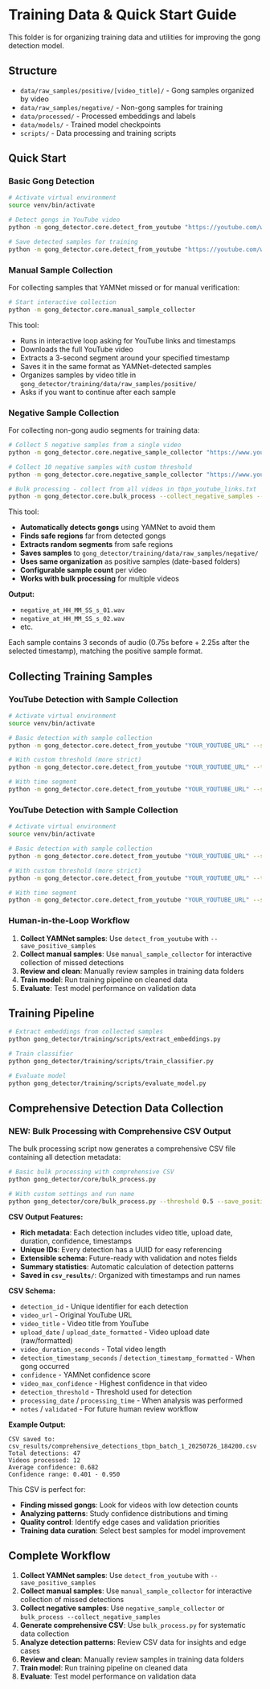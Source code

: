 # Training Data & Quick Start Guide

This folder is for organizing training data and utilities for improving the gong detection model.

## Structure

- `data/raw_samples/positive/[video_title]/` - Gong samples organized by video
- `data/raw_samples/negative/` - Non-gong samples for training
- `data/processed/` - Processed embeddings and labels
- `data/models/` - Trained model checkpoints
- `scripts/` - Data processing and training scripts

## Quick Start

### Basic Gong Detection

```bash
# Activate virtual environment
source venv/bin/activate

# Detect gongs in YouTube video
python -m gong_detector.core.detect_from_youtube "https://youtube.com/watch?v=VIDEO_ID"

# Save detected samples for training
python -m gong_detector.core.detect_from_youtube "https://youtube.com/watch?v=VIDEO_ID" --save_positive_samples
```

### Manual Sample Collection

For collecting samples that YAMNet missed or for manual verification:

```bash
# Start interactive collection
python -m gong_detector.core.manual_sample_collector
```

This tool:
- Runs in interactive loop asking for YouTube links and timestamps
- Downloads the full YouTube video
- Extracts a 3-second segment around your specified timestamp
- Saves it in the same format as YAMNet-detected samples
- Organizes samples by video title in `gong_detector/training/data/raw_samples/positive/`
- Asks if you want to continue after each sample

### Negative Sample Collection

For collecting non-gong audio segments for training data:

```bash
# Collect 5 negative samples from a single video
python -m gong_detector.core.negative_sample_collector "https://www.youtube.com/watch?v=VIDEO_ID"

# Collect 10 negative samples with custom threshold
python -m gong_detector.core.negative_sample_collector "https://www.youtube.com/watch?v=VIDEO_ID" --num_samples 10 --threshold 0.3

# Bulk processing - collect from all videos in tbpn_youtube_links.txt
python -m gong_detector.core.bulk_process --collect_negative_samples --sample_count 10
```

This tool:
- **Automatically detects gongs** using YAMNet to avoid them
- **Finds safe regions** far from detected gongs
- **Extracts random segments** from safe regions
- **Saves samples** to `gong_detector/training/data/raw_samples/negative/`
- **Uses same organization** as positive samples (date-based folders)
- **Configurable sample count** per video
- **Works with bulk processing** for multiple videos

**Output:**
- `negative_at_HH_MM_SS_s_01.wav`
- `negative_at_HH_MM_SS_s_02.wav`
- etc.

Each sample contains 3 seconds of audio (0.75s before + 2.25s after the selected timestamp), matching the positive sample format.

## Collecting Training Samples

### YouTube Detection with Sample Collection

```bash
# Activate virtual environment
source venv/bin/activate

# Basic detection with sample collection
python -m gong_detector.core.detect_from_youtube "YOUR_YOUTUBE_URL" --save_positive_samples

# With custom threshold (more strict)
python -m gong_detector.core.detect_from_youtube "YOUR_YOUTUBE_URL" --threshold 0.6 --save_positive_samples

# With time segment
python -m gong_detector.core.detect_from_youtube "YOUR_YOUTUBE_URL" --start_time 100 --duration 30 --save_positive_samples
```

### YouTube Detection with Sample Collection

```bash
# Activate virtual environment
source venv/bin/activate

# Basic detection with sample collection
python -m gong_detector.core.detect_from_youtube "YOUR_YOUTUBE_URL" --save_positive_samples

# With custom threshold (more strict)
python -m gong_detector.core.detect_from_youtube "YOUR_YOUTUBE_URL" --threshold 0.6 --save_positive_samples

# With time segment
python -m gong_detector.core.detect_from_youtube "YOUR_YOUTUBE_URL" --start_time 100 --duration 30 --save_positive_samples
```

### Human-in-the-Loop Workflow

1. **Collect YAMNet samples**: Use `detect_from_youtube` with `--save_positive_samples`
2. **Collect manual samples**: Use `manual_sample_collector` for interactive collection of missed detections
3. **Review and clean**: Manually review samples in training data folders
4. **Train model**: Run training pipeline on cleaned data
5. **Evaluate**: Test model performance on validation data

## Training Pipeline

```bash
# Extract embeddings from collected samples
python gong_detector/training/scripts/extract_embeddings.py

# Train classifier
python gong_detector/training/scripts/train_classifier.py

# Evaluate model
python gong_detector/training/scripts/evaluate_model.py
```

## Comprehensive Detection Data Collection

### NEW: Bulk Processing with Comprehensive CSV Output

The bulk processing script now generates a comprehensive CSV file containing all detection metadata:

```bash
# Basic bulk processing with comprehensive CSV
python gong_detector/core/bulk_process.py

# With custom settings and run name
python gong_detector/core/bulk_process.py --threshold 0.5 --save_positive_samples --run_name "tbpn_batch_1"
```

**CSV Output Features:**
- **Rich metadata**: Each detection includes video title, upload date, duration, confidence, timestamps
- **Unique IDs**: Every detection has a UUID for easy referencing
- **Extensible schema**: Future-ready with validation and notes fields
- **Summary statistics**: Automatic calculation of detection patterns
- **Saved in `csv_results/`**: Organized with timestamps and run names

**CSV Schema:**
- `detection_id` - Unique identifier for each detection
- `video_url` - Original YouTube URL
- `video_title` - Video title from YouTube
- `upload_date` / `upload_date_formatted` - Video upload date (raw/formatted)
- `video_duration_seconds` - Total video length
- `detection_timestamp_seconds` / `detection_timestamp_formatted` - When gong occurred
- `confidence` - YAMNet confidence score
- `video_max_confidence` - Highest confidence in that video
- `detection_threshold` - Threshold used for detection
- `processing_date` / `processing_time` - When analysis was performed
- `notes` / `validated` - For future human review workflow

**Example Output:**
```
CSV saved to: csv_results/comprehensive_detections_tbpn_batch_1_20250726_184200.csv
Total detections: 47
Videos processed: 12
Average confidence: 0.682
Confidence range: 0.401 - 0.950
```

This CSV is perfect for:
- **Finding missed gongs**: Look for videos with low detection counts
- **Analyzing patterns**: Study confidence distributions and timing
- **Quality control**: Identify edge cases and validation priorities
- **Training data curation**: Select best samples for model improvement

## Complete Workflow

1. **Collect YAMNet samples**: Use `detect_from_youtube` with `--save_positive_samples`
2. **Collect manual samples**: Use `manual_sample_collector` for interactive collection of missed detections
3. **Collect negative samples**: Use `negative_sample_collector` or `bulk_process --collect_negative_samples`
4. **Generate comprehensive CSV**: Use `bulk_process.py` for systematic data collection
5. **Analyze detection patterns**: Review CSV data for insights and edge cases
6. **Review and clean**: Manually review samples in training data folders
7. **Train model**: Run training pipeline on cleaned data
8. **Evaluate**: Test model performance on validation data
